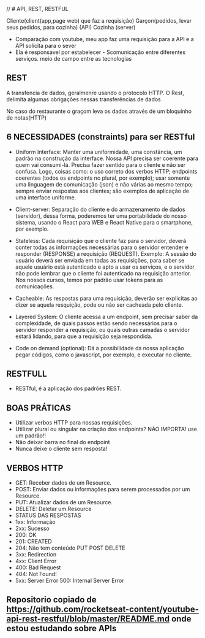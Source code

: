 // # API, REST, RESTFUL

Cliente(client(app,page web) que faz a requisição)
Garçon(pedidos, levar seus pedidos, para cozinha) (API)
Cozinha (server)

- Comparação com youtube, meu app faz uma requisição para a API e a API solicita para o sever
- Ela é responsavel por estabelecer - Scomunicação entre diferentes serviços.
meio de campo entre as tecnologias

## REST

A transfencia de dados, geralmenre usando o protocolo HTTP.
O Rest, delimita algumas obrigações nessas transferências de dados

No caso do restaurante o graçom leva os dados através de um bloquinho de notas(HTTP)

## 6 NECESSIDADES (constraints) para ser RESTful

- Uniform Interface: Manter uma uniformidade, uma constância, um padrão na construção da interface. Nossa API precisa ser coerente para quem vai consumi-lá. Precisa fazer sentido para o cliente e não ser confusa. Logo, coisas como: o uso correto dos verbos HTTP; endpoints coerentes (todos os endpoints no plural, por exemplo); usar somente uma linguagem de comunicação (json) e não várias ao mesmo tempo; sempre enviar respostas aos clientes; são exemplos de aplicação de uma interface uniforme.

- Client-server: Separação do cliente e do armazenamento de dados (servidor), dessa forma, poderemos ter uma portabilidade do nosso sistema, usando o React para WEB e React Native para o smartphone, por exemplo.

- Stateless: Cada requisição que o cliente faz para o servidor, deverá conter todas as informações necessárias para o servidor entender e responder (RESPONSE) a requisição (REQUEST). Exemplo: A sessão do usuário deverá ser enviada em todas as requisições, para saber se aquele usuário está autenticado e apto a usar os serviços, e o servidor não pode lembrar que o cliente foi autenticado na requisição anterior. Nos nossos cursos, temos por padrão usar tokens para as comunicações.

- Cacheable: As respostas para uma requisição, deverão ser explicitas ao dizer se aquela resquição, pode ou não ser cacheada pelo cliente.

- Layered System: O cliente acessa a um endpoint, sem precisar saber da complexidade, de quais passos estão sendo necessários para o servidor responder a requisição, ou quais outras camadas o servidor estará lidando, para que a requisição seja respondida.

- Code on demand (optional): Dá a possibilidade da nossa aplicação pegar códigos, como o javascript, por exemplo, e executar no cliente.

## RESTFULL

- RESTful, é a aplicação dos padrões REST.

## BOAS PRÁTICAS
- Utilizar verbos HTTP para nossas requisições.
- Utilizar plural ou singular na criação dos endpoints? NÃO IMPORTA! use um padrão!!
- Não deixar barra no final do endpoint
- Nunca deixe o cliente sem resposta!
## VERBOS HTTP
- GET: Receber dados de um Resource.
- POST: Enviar dados ou informações para serem processados por um Resource.
- PUT: Atualizar dados de um Resource.
- DELETE: Deletar um Resource
- STATUS DAS RESPOSTAS
- 1xx: Informação
- 2xx: Sucesso
- 200: OK
- 201: CREATED
- 204: Não tem conteúdo PUT POST DELETE
- 3xx: Redirection
- 4xx: Client Error
- 400: Bad Request
- 404: Not Found!
- 5xx: Server Error 500: Internal Server Error

## Repositorio copiado de https://github.com/rocketseat-content/youtube-api-rest-restful/blob/master/README.md onde estou estudando sobre APIs